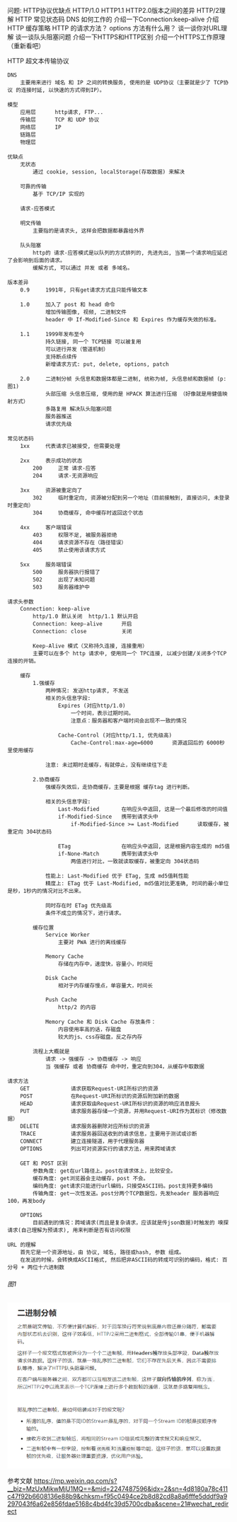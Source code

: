 

问题:
    HTTP协议优缺点
    HTTP/1.0 HTTP1.1 HTTP2.0版本之间的差异
    HTTP/2理解
    HTTP 常见状态码
    DNS 如何工作的
    介绍一下Connection:keep-alive
    介绍HTTP 缓存策略
    HTTP 的请求方法？
    options 方法有什么用？
    谈一谈你对URL理解
    谈一谈队头阻塞问题
    介绍一下HTTPS和HTTP区别
    介绍一个HTTPS工作原理（重新看吧）


HTTP 超文本传输协议

    DNS
        主要用来进行 域名 和 IP 之间的转换服务, 使用的是 UDP协议（主要就是少了 TCP协议 的连接时延, 以快速的方式得到IP）。

    模型
        应用层      http请求, FTP...
        传输层      TCP 和 UDP 协议
        网络层      IP
        链路层
        物理层

    优缺点
        无状态
            通过 cookie, session, localStorage(存取数据) 来解决

        可靠的传输
            基于 TCP/IP 实现的

        请求-应答模式

        明文传输
            主要指的是请求头, 这样会把数据都暴露给外界

        队头阻塞
            http的 请求-应答模式是以队列的方式排列的, 先进先出, 当第一个请求响应延迟了会影响到后面的请求。
            缓解方式, 可以通过 并发 或者 多域名。

    版本差异
        0.9     1991年, 只有get请求方式且只能传输文本

        1.0     加入了 post 和 head 命令
                增加传输图像, 视频, 二进制文件
                header 中 If-Modified-Since 和 Expires 作为缓存失效的标准。

        1.1     1999年发布至今
                持久链接, 同一个 TCP链接 可以被复用
                可以进行并发（管道机制）
                支持断点续传
                新增请求方式: put, delete, options, patch

        2.0     二进制分帧 头信息和数据体都是二进制, 统称为帧, 头信息帧和数据帧 (p: 图1)
                头部压缩 头信息压缩, 使用的是 HPACK 算法进行压缩 （好像就是用健值映射方式）
                多路复用 解决队头阻塞问题
                服务器推送
                请求优先级

    常见状态码
        1xx     代表请求已被接受, 但需要处理

        2xx     表示成功的状态
            200     正常 请求-应答
            204     请求-无资源响应

        3xx     资源被重定向了
            302     临时重定向, 资源被分配到另一个地址（目前接触到, 直接访问, 未登录时重定向）
            304     协商缓存, 命中缓存时返回这个状态

        4xx     客户端错误
            403     权限不足, 被服务器拒绝
            404     请求资源不存在（路径错误）
            405     禁止使用该请求方式

        5xx     服务端错误
            500     服务器执行报错了
            502     出现了未知问题
            503     服务器维护中

    请求头参数
        Connection: keep-alive
            http/1.0 默认关闭  http/1.1 默认开启
            Connection: keep-alive      开启
            Connection: close           关闭

            Keep-Alive 模式（又称持久连接, 连接重用）
            主要可以在多个 http 请求中, 使用同一个 TPC连接, 以减少创建/关闭多个TCP连接的开销。

        缓存
            1.强缓存
                两种情况: 发送http请求, 不发送
                相关的头信息字段:
                    Expires (对应http/1.0)
                        一个时间，表示过期时间。
                        注意点：服务器和客户端时间会出现不一致的情况

                    Cache-Control (对应http/1.1, 优先级高)
                        Cache-Control:max-age=6000      资源返回后的 6000秒 里使用缓存

                注意: 未过期时走缓存，有就停止，没有继续往下走

            2.协商缓存
                强缓存失效后，走协商缓存，主要是根据 缓存tag 进行判断。

                相关的头信息字段:
                    Last-Modified       在响应头中返回, 这是一个最后修改的时间值
                    if-Modified-Since   携带到请求头中
                        if-Modified-Since >= Last-Modified      读取缓存，被重定向 304状态码

                    ETag                在响应头中返回, 这是根据内容生成的 md5值
                    if-None-Match       携带到请求头中
                        两值进行对比，一致就读取缓存，被重定向 304状态码

                性能上: Last-Modified 优于 ETag, 生成 md5值耗性能
                精度上: ETag 优于 Last-Modified, md5值对比更准确, 时间的最小单位是秒，1秒内的情况对比不出来。

                同时存在时 ETag 优先级高
                条件不成立的情况下，进行请求。

            缓存位置
                Service Worker
                    主要对 PWA 进行的离线缓存

                Memory Cache
                    存储在内存中，速度快，容量小，时间短

                Disk Cache
                    相对于内存缓存慢点，单容量大，时间长

                Push Cache
                    http/2 的内容

                Memory Cache 和 Disk Cache 存放条件：
                    内容使用率高的话，存磁盘
                    较大的js、css存磁盘，反之存内存

            流程上大概就是
                请求 -> 强缓存 -> 协商缓存 -> 响应
                当 强缓存 或者 协商缓存 命中时，重定向到304，从缓存中取数据

    请求方法
        GET             请求获取Request-URI所标识的资源
        POST            在Request-URI所标识的资源后附加新的数据
        HEAD            请求获取由Request-URI所标识的资源的响应消息报头
        PUT             请求服务器存储一个资源，并用Request-URI作为其标识（修改数据）
        DELETE          请求服务器删除对应所标识的资源
        TRACE           请求服务器回送收到的请求信息，主要用于测试或诊断
        CONNECT         建立连接隧道，用于代理服务器
        OPTIONS         列出可对资源实行的请求方法，用来跨域请求

        GET 和 POST 区别
            参数角度: get在url路径上。post在请求体上，比较安全。
            缓存角度: get浏览器会主动缓存，post 不会。
            编码角度: get请求只能进行url编码，只接受ASCII码。post支持更多编码
            传输角度: get一次性发送。post分两个TCP数据包，先发header 服务器响应100，再发body

        OPTIONS
            目前遇到的情况：跨域请求(而且是复杂请求，应该就是传json数据)时触发的 嗅探请求(自己理解为预请求), 用来判断是否有访问权限

    URL 的理解
        首先它是一个资源地址，由 协议, 域名, 路径或hash, 参数 组成。
        在发送的时候，会转换成ASCII格式, 然后把非ASCII码的转成可识别的编码，格式: 百分号 + 两位十六进制数







###### 图1
![Image text](2.0%20%E4%BA%8C%E8%BF%9B%E5%88%B6%E5%88%86%E5%B8%A7.png)


参考文献
    https://mp.weixin.qq.com/s?__biz=MzUxMjkwMjU1MQ==&mid=2247487596&idx=2&sn=4d8180a78c411c47f92b6608136e88b9&chksm=f95c0494ce2b8d82cd8a8a6fffe5dddf9a9297043f6a62e856fdae5168c4bd4fc39d5700cdba&scene=21#wechat_redirect

